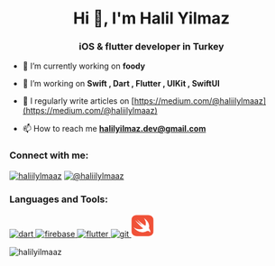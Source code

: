 <h1 align="center">Hi 👋, I'm Halil Yilmaz</h1>
<h3 align="center">iOS & flutter developer in Turkey</h3>

- 🔭 I’m currently working on **foody**

- 🌱 I’m working on **Swift , Dart , Flutter , UIKit , SwiftUI**

- 📝 I regularly write articles on [https://medium.com/@haliilylmaaz](https://medium.com/@haliilylmaaz)

- 📫 How to reach me **halilyilmaz.dev@gmail.com**

<h3 align="left">Connect with me:</h3>
<p align="left">
<a href="https://linkedin.com/in/haliilylmaaz" target="blank"><img align="center" src="https://raw.githubusercontent.com/rahuldkjain/github-profile-readme-generator/master/src/images/icons/Social/linked-in-alt.svg" alt="haliilylmaaz" height="30" width="40" /></a>
<a href="https://medium.com/@haliilylmaaz" target="blank"><img align="center" src="https://raw.githubusercontent.com/rahuldkjain/github-profile-readme-generator/master/src/images/icons/Social/medium.svg" alt="@haliilylmaaz" height="30" width="40" /></a>
</p>

<h3 align="left">Languages and Tools:</h3>
<p align="left"> <a href="https://dart.dev" target="_blank" rel="noreferrer"> <img src="https://www.vectorlogo.zone/logos/dartlang/dartlang-icon.svg" alt="dart" width="40" height="40"/> </a> <a href="https://firebase.google.com/" target="_blank" rel="noreferrer"> <img src="https://www.vectorlogo.zone/logos/firebase/firebase-icon.svg" alt="firebase" width="40" height="40"/> </a> <a href="https://flutter.dev" target="_blank" rel="noreferrer"> <img src="https://www.vectorlogo.zone/logos/flutterio/flutterio-icon.svg" alt="flutter" width="40" height="40"/> </a> <a href="https://git-scm.com/" target="_blank" rel="noreferrer"> <img src="https://www.vectorlogo.zone/logos/git-scm/git-scm-icon.svg" alt="git" width="40" height="40"/> </a> <a href="https://developer.apple.com/swift/" target="_blank" rel="noreferrer"> <img src="https://raw.githubusercontent.com/devicons/devicon/master/icons/swift/swift-original.svg" alt="swift" width="40" height="40"/> </a> </p>

<p><img align="center" src="https://github-readme-stats.vercel.app/api/top-langs?username=halilyilmaaz&show_icons=true&locale=en&layout=compact" alt="halilyilmaaz" /></p>

